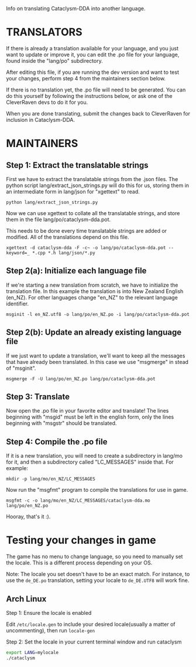 Info on translating Cataclysm-DDA into another language.


TRANSLATORS
===========

If there is already a translation available for your language,
and you just want to update or improve it,
you can edit the .po file for your language,
found inside the "lang/po" subdirectory.

After editing this file,
if you are running the dev version and want to test your changes,
perform step 4 from the maintainers section below.


If there is no translation yet,
the .po file will need to be generated.
You can do this yourself by following the instructions below,
or ask one of the CleverRaven devs to do it for you.

When you are done translating,
submit the changes back to CleverRaven for inclusion in Cataclysm-DDA.


MAINTAINERS
===========


Step 1: Extract the translatable strings
----------------------------------------

First we have to extract the translatable strings from the .json files.
The python script lang/extract_json_strings.py will do this for us,
storing them in an intermediate form in lang/json for "xgettext" to read.

    python lang/extract_json_strings.py

Now we can use xgettext to collate all the translatable strings,
and store them in the file lang/po/cataclysm-dda.pot.

This needs to be done every time translatable strings are added or modified.
All of the translations depend on this file.

    xgettext -d cataclysm-dda -F -c~ -o lang/po/cataclysm-dda.pot --keyword=_ *.cpp *.h lang/json/*.py


Step 2(a): Initialize each language file
----------------------------------------

If we're starting a new translation from scratch,
we have to initialize the translation file.
In this example the translation is into New Zealand English (en_NZ).
For other languages change "en_NZ" to the relevant language identifier.

    msginit -l en_NZ.utf8 -o lang/po/en_NZ.po -i lang/po/cataclysm-dda.pot


Step 2(b): Update an already existing language file
---------------------------------------------------

If we just want to update a translation,
we'll want to keep all the messages that have already been translated.
In this case we use "msgmerge" in stead of "msginit".

    msgmerge -F -U lang/po/en_NZ.po lang/po/cataclysm-dda.pot


Step 3: Translate
-----------------

Now open the .po file in your favorite editor and translate!
The lines beginning with "msgid" must be left in the english form,
only the lines beginning with "msgstr" should be translated.


Step 4: Compile the .po file
----------------------------

If it is a new translation,
you will need to create a subdirectory in lang/mo for it,
and then a subdirectory called "LC_MESSAGES" inside that.
For example:

    mkdir -p lang/mo/en_NZ/LC_MESSAGES

Now run the "msgfmt" program to compile the translations for use in game.

    msgfmt -c -o lang/mo/en_NZ/LC_MESSAGES/cataclysm-dda.mo lang/po/en_NZ.po

Hooray, that's it :).

Testing your changes in game
============================

The game has no menu to change language, so you need to manually set the locale.
This is a different process depending on your OS.

Note: The locale you set doesn't have to be an exact match. For instance, to use the
`de_DE.po` translation, setting your locale to `de_DE.UTF8` will work fine.

Arch Linux
----------

Step 1: Ensure the locale is enabled

Edit `/etc/locale.gen` to include your desired locale(usually a matter of uncommenting),
then run `locale-gen`

Step 2: Set the locale in your current terminal window and run cataclysm

```bash
export LANG=mylocale
./cataclysm
```
